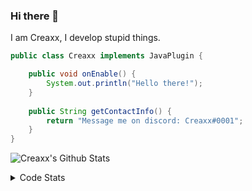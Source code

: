 ### Hi there 👋

I am Creaxx, I develop stupid things. 

```java
public class Creaxx implements JavaPlugin {

    public void onEnable() {
        System.out.println("Hello there!");
    }
    
    public String getContactInfo() {
        return "Message me on discord: Creaxx#0001";
    }
}
```

![Creaxx's Github Stats](https://github-readme-stats.vercel.app/api?username=CreaxxOG&show_icons=true&theme=dark&count_private=true)

<details>
  <summary>Code Stats</summary>

<!--START_SECTION:waka-->
![Lines of code](https://img.shields.io/badge/From%20Hello%20World%20I%27ve%20Written-8%20Thousand%20lines%20of%20code-blue)

**🐱 My GitHub Data** 

> 🏆 65 Contributions in the Year 2022
 > 
> 📦 388.1 kB Used in GitHub's Storage 
 > 
> 🚫 Not Opted to Hire
 > 
> 📜 2 Public Repositories 
 > 
> 🔑 5 Private Repositories  
 > 
**I'm a Night 🦉** 

```text
🌞 Morning    22 commits     ███░░░░░░░░░░░░░░░░░░░░░░   12.36% 
🌆 Daytime    62 commits     ████████░░░░░░░░░░░░░░░░░   34.83% 
🌃 Evening    90 commits     ████████████░░░░░░░░░░░░░   50.56% 
🌙 Night      4 commits      ░░░░░░░░░░░░░░░░░░░░░░░░░   2.25%

```
📅 **I'm Most Productive on Friday** 

```text
Monday       20 commits     ██░░░░░░░░░░░░░░░░░░░░░░░   11.24% 
Tuesday      17 commits     ██░░░░░░░░░░░░░░░░░░░░░░░   9.55% 
Wednesday    26 commits     ███░░░░░░░░░░░░░░░░░░░░░░   14.61% 
Thursday     28 commits     ████░░░░░░░░░░░░░░░░░░░░░   15.73% 
Friday       35 commits     █████░░░░░░░░░░░░░░░░░░░░   19.66% 
Saturday     32 commits     ████░░░░░░░░░░░░░░░░░░░░░   17.98% 
Sunday       20 commits     ██░░░░░░░░░░░░░░░░░░░░░░░   11.24%

```


📊 **This Week I Spent My Time On** 

```text
💬 Programming Languages: 
Java                     1 hr 5 mins         ██████████████████████░░░   88.14% 
XML                      8 mins              ██░░░░░░░░░░░░░░░░░░░░░░░   11.07% 
YAML                     0 secs              ░░░░░░░░░░░░░░░░░░░░░░░░░   0.79% 
Text                     0 secs              ░░░░░░░░░░░░░░░░░░░░░░░░░   0.0%

🔥 Editors: 
IntelliJ                 1 hr 14 mins        █████████████████████████   100.0%

```

**I Mostly Code in Java** 

```text
Java                     5 repos             █████████████████░░░░░░░░   71.43% 
EJS                      1 repo              ███░░░░░░░░░░░░░░░░░░░░░░   14.29% 
Kotlin                   1 repo              ███░░░░░░░░░░░░░░░░░░░░░░   14.29%

```



 Last Updated on 05/05/2022 01:56:02 UTC
<!--END_SECTION:waka-->
</details>
